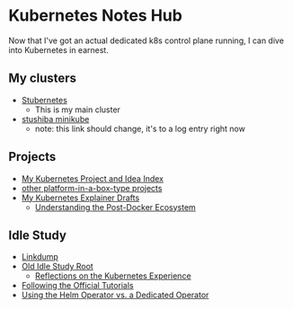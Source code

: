 # Kubernetes Notes Hub

Now that I've got an actual dedicated k8s control plane running, I can dive into Kubernetes in earnest.

## My clusters

- [Stubernetes](4dbd7aef-7ce1-47c7-aac0-47cf029ad38d.md)
  - This is my main cluster
- [stushiba minikube](fe1645de-c2fc-4836-a338-eafae0c7e0af.md)
  - note: this link should change, it's to a log entry right now

## Projects

- [My Kubernetes Project and Idea Index](950653f7-1ddf-4a58-a8bd-e3d2df544bb4.md)
- [other platform-in-a-box-type projects](8f455b9a-4383-4af4-9882-4b58e11dc316.md)
- [My Kubernetes Explainer Drafts](00a06821-be30-45d7-83c2-c88f2acbdbfd.md)
  - [Understanding the Post-Docker Ecosystem](a986bf91-dba1-4b06-a657-f71dcff745fe.md)

## Idle Study

- [Linkdump](62fedd69-ee60-451b-83ed-d505b5f21dbf.md)
- [Old Idle Study Root](fe193832-2ffa-4cd4-a458-ec2c73cbe9b3.md)
  - [Reflections on the Kubernetes Experience](d5d04c58-7be1-4f3f-afcf-a018dc853806.md)
- [Following the Official Tutorials](65b208aa-ce30-42ca-8100-c8e0e8811627.md)
- [Using the Helm Operator vs. a Dedicated Operator](5433efbc-355a-4204-bbdd-a1df52d934fb.md)
